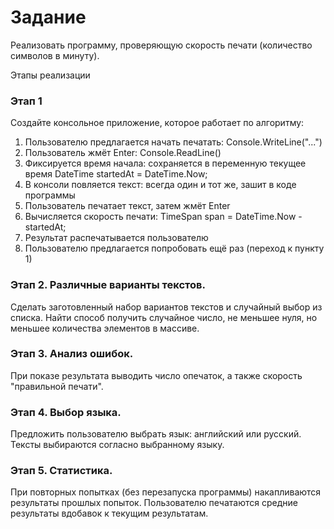 # Задание
Реализовать программу, проверяющую скорость печати (количество символов в минуту).

Этапы реализации

### Этап 1
Создайте консольное приложение, которое работает по алгоритму:
1. Пользователю предлагается начать печатать: Console.WriteLine("...")
2. Пользователь жмёт Enter: Console.ReadLine()
3. Фиксируется время начала: сохраняется в переменную текущее время DateTime startedAt = DateTime.Now;
4. В консоли повляется текст: всегда один и тот же, зашит в коде программы
5. Пользователь печатает текст, затем жмёт Enter
6. Вычисляется скорость печати: TimeSpan span = DateTime.Now - startedAt;
7. Результат распечатывается пользователю
8. Пользователю предлагается попробовать ещё раз (переход к пункту 1)

### Этап 2. Различные варианты текстов.
Сделать заготовленный набор вариантов текстов и случайный выбор из списка. Найти способ получить случайное число, не меньшее нуля, но меньшее количества элементов в массиве.

### Этап 3. Анализ ошибок.
При показе результата выводить число опечаток, а также скорость "правильной печати".

### Этап 4. Выбор языка.
Предложить пользователю выбрать язык: английский или русский. Тексты выбираются согласно выбранному языку.

### Этап 5. Статистика.
При повторных попытках (без перезапуска программы) накапливаются результаты прошлых попыток. Пользователю печатаются средние результаты вдобавок к текущим результатам.
